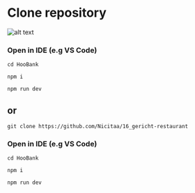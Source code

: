 # Clone repository

![alt text](https://i.imgur.com/9KSgjaN.png)

### Open in IDE (e.g VS Code)

```
cd HooBank
```

```
npm i
```

```
npm run dev
```
## or

```
git clone https://github.com/Nicitaa/16_gericht-restaurant
```

### Open in IDE (e.g VS Code)

```
cd HooBank
```

```
npm i
```

```
npm run dev
```
